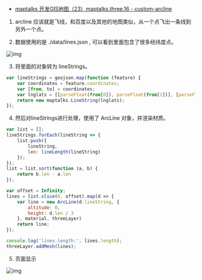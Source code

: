 - [maptalks 开发GIS地图（23）maptalks.three.16 - custom-arcline](https://www.cnblogs.com/googlegis/p/14734882.html)

1. arcline 应该就是飞线，和百度以及其他的地图类似，从一个点飞出一条线到另外一个点。

2. 数据使用的是 ./data/lines.json , 可以看到里面包含了很多经纬度点。

![img](https://img2020.cnblogs.com/blog/59231/202105/59231-20210506135502555-419190593.png)

3. 将里面的对象转为 lineStrings。

```js
var lineStrings = geojson.map(function (feature) {
    var coordinates = feature.coordinates;
    var [from, to] = coordinates;
    var lnglats = [[parseFloat(from[0]), parseFloat(from[1])], [parseFloat(to[0]), parseFloat(to[1])]]
    return new maptalks.LineString(lnglats);
});
```

4. 然后对lineStrings进行处理，使用了 ArcLine 对象，并渲染材质。

```js
var list = [];
lineStrings.forEach(lineString => {
    list.push({
        lineString,
        len: lineLength(lineString)
    });
});
list = list.sort(function (a, b) {
    return b.len - a.len
});

var offset = Infinity;
lines = list.slice(0, offset).map(d => {
    var line = new ArcLine(d.lineString, {
        altitude: 0,
        height: d.len / 3
    }, material, threeLayer)
    return line;
});

console.log('lines.length:', lines.length);
threeLayer.addMesh(lines);
```

5. 页面显示

![img](https://img2020.cnblogs.com/blog/59231/202105/59231-20210506135945477-300350777.png)

